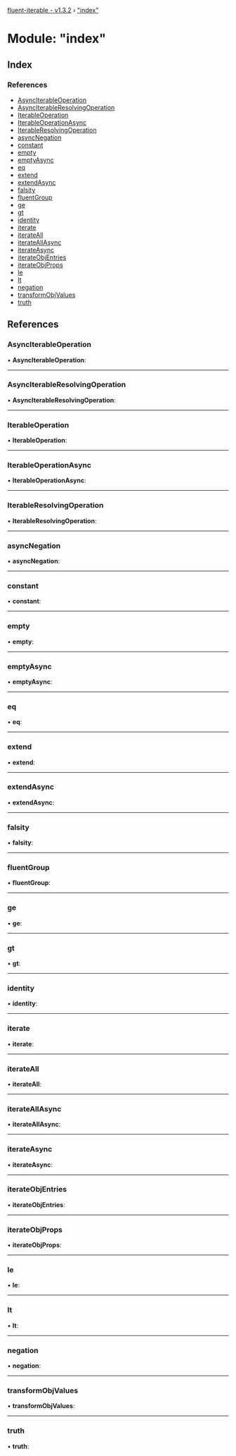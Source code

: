 [fluent-iterable - v1.3.2](../README.md) › ["index"](_index_.md)

# Module: "index"

## Index

### References

* [AsyncIterableOperation](_index_.md#asynciterableoperation)
* [AsyncIterableResolvingOperation](_index_.md#asynciterableresolvingoperation)
* [IterableOperation](_index_.md#iterableoperation)
* [IterableOperationAsync](_index_.md#iterableoperationasync)
* [IterableResolvingOperation](_index_.md#iterableresolvingoperation)
* [asyncNegation](_index_.md#asyncnegation)
* [constant](_index_.md#constant)
* [empty](_index_.md#empty)
* [emptyAsync](_index_.md#emptyasync)
* [eq](_index_.md#eq)
* [extend](_index_.md#extend)
* [extendAsync](_index_.md#extendasync)
* [falsity](_index_.md#falsity)
* [fluentGroup](_index_.md#fluentgroup)
* [ge](_index_.md#ge)
* [gt](_index_.md#gt)
* [identity](_index_.md#identity)
* [iterate](_index_.md#iterate)
* [iterateAll](_index_.md#iterateall)
* [iterateAllAsync](_index_.md#iterateallasync)
* [iterateAsync](_index_.md#iterateasync)
* [iterateObjEntries](_index_.md#iterateobjentries)
* [iterateObjProps](_index_.md#iterateobjprops)
* [le](_index_.md#le)
* [lt](_index_.md#lt)
* [negation](_index_.md#negation)
* [transformObjValues](_index_.md#transformobjvalues)
* [truth](_index_.md#truth)

## References

###  AsyncIterableOperation

• **AsyncIterableOperation**:

___

###  AsyncIterableResolvingOperation

• **AsyncIterableResolvingOperation**:

___

###  IterableOperation

• **IterableOperation**:

___

###  IterableOperationAsync

• **IterableOperationAsync**:

___

###  IterableResolvingOperation

• **IterableResolvingOperation**:

___

###  asyncNegation

• **asyncNegation**:

___

###  constant

• **constant**:

___

###  empty

• **empty**:

___

###  emptyAsync

• **emptyAsync**:

___

###  eq

• **eq**:

___

###  extend

• **extend**:

___

###  extendAsync

• **extendAsync**:

___

###  falsity

• **falsity**:

___

###  fluentGroup

• **fluentGroup**:

___

###  ge

• **ge**:

___

###  gt

• **gt**:

___

###  identity

• **identity**:

___

###  iterate

• **iterate**:

___

###  iterateAll

• **iterateAll**:

___

###  iterateAllAsync

• **iterateAllAsync**:

___

###  iterateAsync

• **iterateAsync**:

___

###  iterateObjEntries

• **iterateObjEntries**:

___

###  iterateObjProps

• **iterateObjProps**:

___

###  le

• **le**:

___

###  lt

• **lt**:

___

###  negation

• **negation**:

___

###  transformObjValues

• **transformObjValues**:

___

###  truth

• **truth**:

